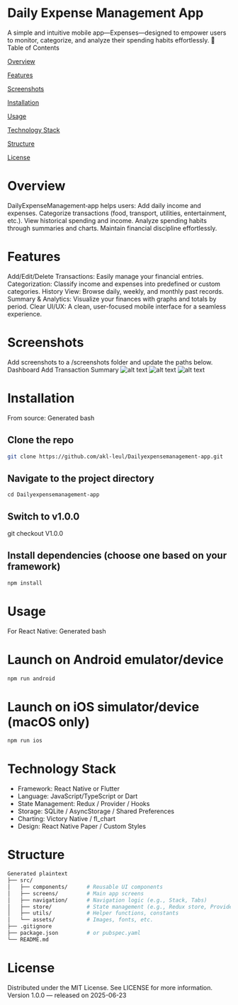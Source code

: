 # Daily Expense Management App

A simple and intuitive mobile app—Expenses—designed to empower users to monitor, categorize, and analyze their spending habits effortlessly.
📌 Table of Contents

[Overview](#overview)

[Features](#features)

[Screenshots](#screenshots)

[Installation](#installation)

[Usage](#usage)

[Technology Stack](#technology-stack)

[Structure](#structure) 

[License](#license)


# Overview
DailyExpenseManagement‑app helps users:
Add daily income and expenses.
Categorize transactions (food, transport, utilities, entertainment, etc.).
View historical spending and income.
Analyze spending habits through summaries and charts.
Maintain financial discipline effortlessly.


# Features
Add/Edit/Delete Transactions: Easily manage your financial entries.
Categorization: Classify income and expenses into predefined or custom categories.
History View: Browse daily, weekly, and monthly past records.
Summary & Analytics: Visualize your finances with graphs and totals by period.
Clear UI/UX: A clean, user-focused mobile interface for a seamless experience.

# Screenshots
Add screenshots to a /screenshots folder and update the paths below.
Dashboard	Add Transaction	Summary
![alt text](screenshots/dashboard.png)
![alt text](screenshots/add-transaction.png)
![alt text](screenshots/summary.png)

# Installation
From source:
Generated bash
## Clone the repo
```bash
git clone https://github.com/akl-leul/Dailyexpensemanagement-app.git
```
## Navigate to the project directory

```cd
cd Dailyexpensemanagement-app
```

## Switch to v1.0.0
git checkout V1.0.0

## Install dependencies (choose one based on your framework)

```bash
npm install
```


# Usage
For React Native:
Generated bash
# Launch on Android emulator/device

```bash
npm run android
```

# Launch on iOS simulator/device (macOS only)

```bash
npm run ios
```

# Technology Stack
- Framework: React Native or Flutter
- Language: JavaScript/TypeScript or Dart
- State Management: Redux / Provider / Hooks
- Storage: SQLite / AsyncStorage / Shared Preferences
- Charting: Victory Native / fl_chart
- Design: React Native Paper / Custom Styles

# Structure
```bash
Generated plaintext
├── src/
│   ├── components/      # Reusable UI components
│   ├── screens/         # Main app screens
│   ├── navigation/      # Navigation logic (e.g., Stack, Tabs)
│   ├── store/           # State management (e.g., Redux store, Providers)
│   ├── utils/           # Helper functions, constants
│   └── assets/          # Images, fonts, etc.
├── .gitignore
├── package.json         # or pubspec.yaml
└── README.md
```

 
# License
Distributed under the MIT License. See LICENSE for more information.
Version 1.0.0 — released on 2025-06-23
